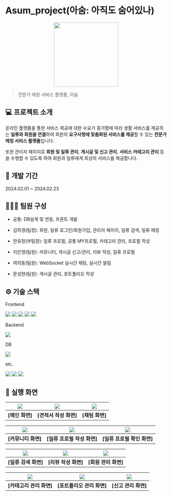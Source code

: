 # Asum_project(아숨: 아직도 숨어있나)
<p align="center">
    <img src="https://github.com/JiEunyoung/hoi_kiosk_project/assets/137987981/28231572-4700-4d74-b6e1-5be7fe678740" width="200px"/>
</p>

> 전문가 매칭 서비스 플랫폼, 아숨


## 💻 프로젝트 소개
온라인 플랫폼을 통한 서비스 제공에 대한 수요가 증가함에 따라 생활 서비스를 제공하는 **일류와 회원을 연결**하여 회원의 **요구사항에 맞춤화된 서비스를 제공**할 수 있는 **전문가 매칭 서비스 플랫폼**입니다.

또한 관리자 페이지로 **회원 및 일류 관리**, **게시글 및 신고 관리**, **서비스 카테고리 관리** 등을 수행할 수 있도록 하여 회원과 일류에게 최상의 서비스를 제공합니다.

## 📆 개발 기간
2024.02.01 ~ 2024.02.23

## 🧑‍🤝‍🧑 팀원 구성
- 공통: DB설계 및 연동, 프론트 개발

- 김하경(팀장): 회원, 일류 로그인/회원가입, 관리자 페이지, 일류 검색, 일류 매칭

- 한유정(부팀장): 일류 프로필, 공통 MY프로필, 카테고리 관리, 프로필 작성

- 지은영(팀원): 커뮤니티, 게시글 신고/관리, 리뷰 작성, 일류 프로필

- 여의동(팀원): WebSocket 실시간 채팅, 실시간 알림

- 문성현(팀원): 게시글 관리, 포트폴리오 작성

## ⚙️ 기술 스택
Frontend<br>

<img src="https://img.shields.io/badge/HTML5-E34F26?style=for-the-badge&logo=html5&logoColor=white"> <img src="https://img.shields.io/badge/CSS3-1572B6?style=for-the-badge&logo=css3&logoColor=white"> <img src="https://img.shields.io/badge/javascript-F7DF1E?style=for-the-badge&logo=javascript&logoColor=black"> <img src="https://img.shields.io/badge/bootstrap-7952B3?style=for-the-badge&logo=bootstrap&logoColor=white"> <img src="https://img.shields.io/badge/jquery-0769AD?style=for-the-badge&logo=jQuery&logoColor=white"/>

Backend<br>

<img src="https://img.shields.io/badge/spring-6DB33F?style=for-the-badge&logo=Spring&logoColor=white"/>

DB<br>

<img src="https://img.shields.io/badge/oracle-F80000?style=for-the-badge&logo=Oracle&logoColor=white"/>

etc.<br>

<img src="https://img.shields.io/badge/github-181717?style=for-the-badge&logo=github&logoColor=white"> <img src="https://img.shields.io/badge/git-F05032?style=for-the-badge&logo=git&logoColor=white"> <img src="https://img.shields.io/badge/eclipse-2C2255?style=for-the-badge&logo=eclipse ide&logoColor=white"/>



## 📌 실행 화면

| <img src="https://github.com/JiEunyoung/Asum_project/assets/137987981/60884576-1057-46d4-badf-0c9c92313166"/> | <img src="https://github.com/JiEunyoung/Asum_project/assets/137987981/444f5e61-a1f4-4c88-8ab3-b9b4eb10da9f"/> | <img src="https://github.com/JiEunyoung/Asum_project/assets/137987981/b4213cc2-ff2a-446b-b479-1b5cde4c160b"/> |
| :----------------: | :----------------: | :----------------: |
|**[메인 화면]**|**[견적서 작성 화면]**|**[채팅 화면]**|

| <img src="https://github.com/JiEunyoung/Asum_project/assets/137987981/1960ba37-2eed-4540-be90-950ab80d74f0"/> | <img src="https://github.com/JiEunyoung/Asum_project/assets/137987981/ed57cf65-7806-46cd-a7db-41578c78fedd"/> | <img src="https://github.com/JiEunyoung/Asum_project/assets/137987981/8c1368a4-752e-40c0-ae93-cb1d3ccff955"/> |
| :----------------: | :----------------: | :----------------: |
|**[커뮤니티 화면]**|**[일류 프로필 작성 화면]**|**[일류 프로필 확인 화면]**|

| <img src="https://github.com/JiEunyoung/Asum_project/assets/137987981/b3ad2f87-8d76-4b77-8a60-4ac13f07c4c5"/> | <img src="https://github.com/JiEunyoung/Asum_project/assets/137987981/dec40f36-563f-4ffb-a736-b3fb0536aaff"/> | <img src="https://github.com/JiEunyoung/Asum_project/assets/137987981/e94cfa38-1679-4d19-af96-4def7dd95616"/> |
| :----------------: | :----------------: | :----------------: |
|**[일류 검색 화면]**|**[리뷰 작성 화면]**|**[회원 관리 화면]**|

| <img src="https://github.com/JiEunyoung/Asum_project/assets/137987981/9309e89c-e0ae-4458-85fe-13d7aae626ce"/> | <img src="https://github.com/JiEunyoung/Asum_project/assets/137987981/a79aa7db-d5b8-4f4f-b215-50ae597ec0d1"/> | <img src="https://github.com/JiEunyoung/Asum_project/assets/137987981/f4bcece7-ae1b-4a44-8079-b3613daa6caa"/> |
| :----------------: | :----------------: | :----------------: |
|**[카테고리 관리 화면]**|**[포트폴리오 관리 화면]**|**[신고 관리 화면]**|
